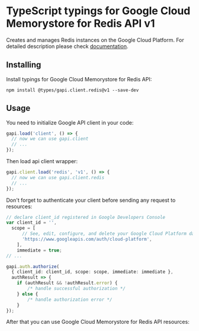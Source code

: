 # TypeScript typings for Google Cloud Memorystore for Redis API v1

Creates and manages Redis instances on the Google Cloud Platform.
For detailed description please check [documentation](https://cloud.google.com/memorystore/docs/redis/).

## Installing

Install typings for Google Cloud Memorystore for Redis API:

```
npm install @types/gapi.client.redis@v1 --save-dev
```

## Usage

You need to initialize Google API client in your code:

```typescript
gapi.load('client', () => {
  // now we can use gapi.client
  // ...
});
```

Then load api client wrapper:

```typescript
gapi.client.load('redis', 'v1', () => {
  // now we can use gapi.client.redis
  // ...
});
```

Don't forget to authenticate your client before sending any request to resources:

```typescript
// declare client_id registered in Google Developers Console
var client_id = '',
  scope = [ 
      // See, edit, configure, and delete your Google Cloud Platform data
      'https://www.googleapis.com/auth/cloud-platform',
    ],
    immediate = true;
// ...

gapi.auth.authorize(
  { client_id: client_id, scope: scope, immediate: immediate },
  authResult => {
    if (authResult && !authResult.error) {
        /* handle successful authorization */
    } else {
        /* handle authorization error */
    }
});
```

After that you can use Google Cloud Memorystore for Redis API resources:

```typescript
```
